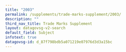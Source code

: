 ```yaml
---
title: "2003"
permalink: /supplements/trade-marks-supplement/2003/
description: ""
third_nav_title: Trade Marks Supplement
layout: datagovsg-v2-search
default_field: Subject
infotext: true
datagovsg-id: d_87f798bdb5a071219e07976d3d3a15bc
---
```

